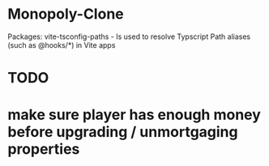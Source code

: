 # Monopoly-Clone

Packages:
vite-tsconfig-paths - Is used to resolve Typscript Path aliases (such as @hooks/*) in Vite apps

# TODO

# make sure player has enough money before upgrading / unmortgaging properties
